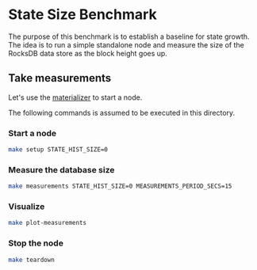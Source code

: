 # State Size Benchmark

The purpose of this benchmark is to establish a baseline for state growth.
The idea is to run a simple standalone node and measure the size of the RocksDB data store as the block height goes up.


## Take measurements

Let's use the [materializer](../../materializer/) to start a node.

The following commands is assumed to be executed in this directory.


### Start a node

```bash
make setup STATE_HIST_SIZE=0
```


### Measure the database size

```bash
make measurements STATE_HIST_SIZE=0 MEASUREMENTS_PERIOD_SECS=15
```

### Visualize

```bash
make plot-measurements
```

### Stop the node

```bash
make teardown
```
